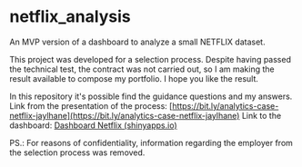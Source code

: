 # netflix_analysis
An MVP version of a dashboard to analyze a small NETFLIX dataset.

This project was developed for a selection process. Despite having passed the technical test, the contract was not carried out, so I am making the result available to compose my portfolio. I hope you like the result.

In this repository it's possible find the guidance questions and my answers.
Link from the presentation of the process: [https://bit.ly/analytics-case-netflix-jaylhane](https://bit.ly/analytics-case-netflix-jaylhane)
Link to the dashboard: [Dashboard Netflix (shinyapps.io)](https://jaylhane.shinyapps.io/Netflix_Analysis/?_ga=2.135287863.701657399.1643554291-94140630.1627669494)

PS.: For reasons of confidentiality, information regarding the employer from the selection process was removed.
